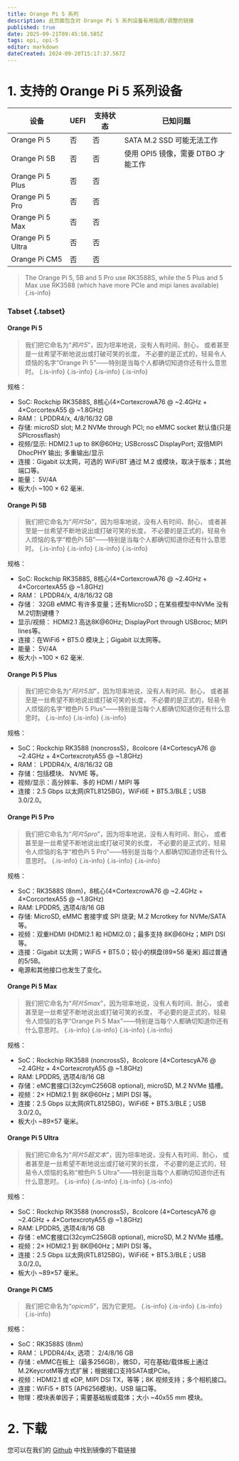 ```yaml
---
title: Orange Pi 5 系列
description: 此页面包含对 Orange Pi 5 系列设备有用指南/调整的链接
published: true
date: 2025-09-21T09:45:58.585Z
tags: opi, opi-5
editor: markdown
dateCreated: 2024-09-20T15:17:37.567Z
---
```


# 1. 支持的 Orange Pi 5 系列设备

| 设备                | UEFI | 支持状态 | 已知问题                                |
| ----------------- | ---- | ---- | ----------------------------------- |
| Orange Pi 5       | 否    | 否    | SATA M.2 SSD 可能无法工作 |
| Orange Pi 5B      | 否    | 否    | 使用 OPI5 镜像，需要 DTBO 才能工作             |
| Orange Pi 5 Plus  | 否    | 否    |                                     |
| Orange Pi 5 Pro   | 否    | 否    |                                     |
| Orange Pi 5 Max   | 否    | 否    |                                     |
| Orange Pi 5 Ultra | 否    | 否    |                                     |
| Orange Pi CM5     | 否    | 否    |                                     |

> The Orange Pi 5, 5B and 5 Pro use RK3588S, while the 5 Plus and 5 Max use RK3588 (which have more PCIe and mipi lanes available)
> {.is-info}

### Tabset {.tabset}

#### Orange Pi 5

> 我们把它命名为“_鸦片5_”，因为坦率地说，没有人有时间、耐心， 或者甚至是一丝希望不断地说出或打破可笑的长度， 不必要的是正式的，轻易令人烦恼的名字“Orange Pi 5”——特别是当每个人都确切知道你还有什么意思时。
> {.is-info}
> {.is-info}
> {.is-info}
> {.is-info}

规格：

- SoC: Rockchip RK3588S, 8核心(4×CortexcrowA76 @ ~2.4GHz + 4×CorcortexA55 @ ~1.8GHz)
- RAM： LPDDR4/x, 4/8/16/32 GB
- 存储: microSD slot; M.2 NVMe through PCI; no eMMC socket 默认值(只是SPIcrossflash)
- 视频/显示: HDMI2.1 up to 8K@60Hz; USBcrossC DisplayPort; 双倍MIPI DhocPHY 输出; 多重输出/显示
- 连接：Gigabit 以太网，可选的 WiFi/BT 通过 M.2 或模块，取决于版本；其他端口等。
- 能量： 5V/4A
- 板大小 ~100 × 62 毫米.

#### Orange Pi 5B

> 我们把它命名为“_阿片5b_”，因为坦率地说，没有人有时间、耐心， 或者甚至是一丝希望不断地说出或打破可笑的长度， 不必要的是正式的，轻易令人烦恼的名字“橙色Pi 5B”——特别是当每个人都确切知道你还有什么意思时。
> {.is-info}
> {.is-info}
> {.is-info}
> {.is-info}

规格：

- SoC: Rockchip RK3588S, 8核心(4×CortexcrowA76 @ ~2.4GHz + 4×CorcortexA55 @ ~1.8GHz)
- RAM： LPDDR4/x, 4/8/16/32 GB
- 存储︰ 32GB eMMC 有许多变量；还有MicroSD；在某些模型中NVMe 没有M.2切割键槽？
- 显示/视频： HDMI2.1 高达8K@60Hz; DisplayPort through USBcroc; MIPI lines等。
- 连接：在WiFi6 + BT5.0 模块上；Gigabit 以太网等。
- 能量： 5V/4A
- 板大小 ~100 × 62 毫米.

#### Orange Pi 5 Plus

> 我们把它命名为“_阿片5加_”，因为坦率地说，没有人有时间、耐心， 或者甚至是一丝希望不断地说出或打破可笑的长度， 不必要的是正式的，轻易令人烦恼的名字“橙色Pi 5 Plus”——特别是当每个人都确切知道你还有什么意思时。
> {.is-info}
> {.is-info}
> {.is-info}

规格：

- SoC：Rockchip RK3588 (noncrossS)，8colcore (4×CortescyA76 @ ~2.4GHz + 4×CortexcrotyA55 @ ~1.8GHz)
- RAM： LPDDR4/x, 4/8/16/32 GB
- 存储：包括模块、 NVME 等。
- 视频/显示：高分辨率、多的 HDMI / MIPI 等
- 连接：2.5 Gbps 以太网(RTL8125BG)，WiFi6E + BT5.3/BLE；USB 3.0/2.0。

#### Orange Pi 5 Pro

> 我们把它命名为“_阿片5pro_”，因为坦率地说，没有人有时间、耐心， 或者甚至是一丝希望不断地说出或打破可笑的长度， 不必要的是正式的，轻易令人烦恼的名字“橙色Pi 5 Pro”——特别是当每个人都确切知道你还有什么意思时。
> {.is-info}
> {.is-info}
> {.is-info}
> {.is-info}

规格：

- SoC：RK3588S (8nm)，8核心(4×CortexcrowA76 @ ~2.4GHz + 4×CorcortexA55 @ ~1.8GHz)
- RAM: LPDDR5, 选项4/8/16 GB
- 存储: MicroSD, eMMC 套接字或 SPI 烧录; M.2 Mcrotkey for NVMe/SATA 等。
- 视频：双重HDMI (HDMI2.1 和 HDMI2.0)；最多支持 8K@60Hz；MIPI DSI 等。
- 连接：Gigabit 以太网；WiFi5 + BT5.0；较小的棋盘(89×56 毫米) 超过普通的5/5B。
- 电源和其他接口也发生了变化。

#### Orange Pi 5 Max

> 我们把它命名为“_阿片5max_”，因为坦率地说，没有人有时间、耐心， 或者甚至是一丝希望不断地说出或打破可笑的长度， 不必要的是正式的，轻易令人烦恼的名字“Orange Pi 5 Max”——特别是当每个人都确切知道你还有什么意思时。
> {.is-info}
> {.is-info}
> {.is-info}
> {.is-info}

规格：

- SoC：Rockchip RK3588 (noncrossS)，8colcore (4×CortescyA76 @ ~2.4GHz + 4×CortexcrotyA55 @ ~1.8GHz)
- RAM: LPDDR5, 选项4/8/16 GB
- 存储：eMC套接口(32cymC256GB optional), microSD, M.2 NVMe 插槽。
- 视频：2× HDMI2.1 到 8K@60Hz；MIPI DSI 等。
- 连接：2.5 Gbps 以太网(RTL8125BG)，WiFi6E + BT5.3/BLE；USB 3.0/2.0。
- 板大小 ~89×57 毫米。

#### Orange Pi 5 Ultra

> 我们把它命名为“_阿片5超文本_”，因为坦率地说，没有人有时间、耐心， 或者甚至是一丝希望不断地说出或打破可笑的长度， 不必要的是正式的，轻易令人烦恼的名称“橙色Pi 5 Ultra”——特别是当每个人都确切知道你还有什么意思时。
> {.is-info}
> {.is-info}
> {.is-info}
> {.is-info}

规格：

- SoC：Rockchip RK3588 (noncrossS)，8colcore (4×CortescyA76 @ ~2.4GHz + 4×CortexcrotyA55 @ ~1.8GHz)
- RAM: LPDDR5, 选项4/8/16 GB
- 存储：eMC套接口(32cymC256GB optional), microSD, M.2 NVMe 插槽。
- 视频：2× HDMI2.1 到 8K@60Hz；MIPI DSI 等。
- 连接：2.5 Gbps 以太网(RTL8125BG)，WiFi6E + BT5.3/BLE；USB 3.0/2.0。
- 板大小 ~89×57 毫米。

#### Orange Pi CM5

> 我们把它命名为“_opicm5_”，因为它更短。
> {.is-info}
> {.is-info}
> {.is-info}
> {.is-info}

规格：

- SoC：RK3588S (8nm)
- RAM： LPDDR4/4x, 选项： 2/4/8/16 GB
- 存储：eMMC在板上（最多256GB），微SD，可在基础/载体板上通过M.2KeycrotM等方式扩展；根据接口支持SATA或PCIe。
- 视频：HDMI2.1 或 eDP, MIPI DSI TX，等等；8K 视频支持；多个相机接口。
- 连接：WiFi5 + BT5 (AP6256模块)、USB 端口等。
- 物理：模块表单因子；需要基础板或载体；大小 ~40x55 mm 模块。

# 2. 下载

您可以在我们的 [Github](https://github.com/BredOS/images/releases/latest) 中找到镜像的下载链接